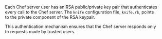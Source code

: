 Each Chef server user has an RSA public/private key pair that authenticates every call to the Chef server. The `knife` configuration file, <code class="file-path">knife.rb</code>, points to the private component of the RSA keypair.

This authentication mechanism ensures that the Chef server responds only to requests made by trusted users.
